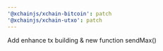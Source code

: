 ```yaml
---
'@xchainjs/xchain-bitcoin': patch
'@xchainjs/xchain-utxo': patch
---
```


Add enhance tx building & new function sendMax()

